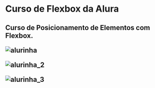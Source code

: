 <h1> Curso de Flexbox da Alura

<h2> Curso de Posicionamento de Elementos com Flexbox.


![alurinha](https://user-images.githubusercontent.com/76570640/194641394-439b355a-3df9-49d7-b897-1766702bc135.png)


![alurinha_2](https://user-images.githubusercontent.com/76570640/194641442-1f1c3457-d049-4abb-9ff7-32c3edd6736e.png)


![alurinha_3](https://user-images.githubusercontent.com/76570640/194641497-da469619-20e7-4f12-922d-0268db1ade6a.png)
